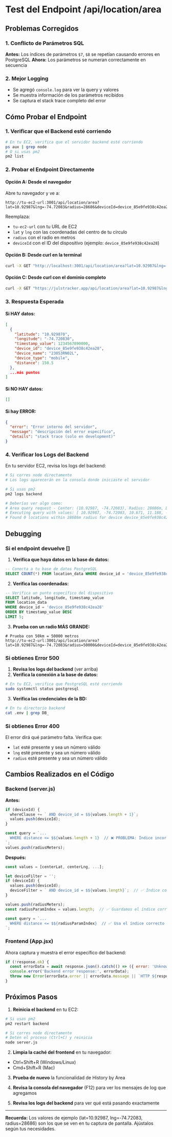 # Test del Endpoint /api/location/area

## Problemas Corregidos

### 1. **Conflicto de Parámetros SQL**
**Antes:** Los índices de parámetros `$7`, `$8` se repetían causando errores en PostgreSQL
**Ahora:** Los parámetros se numeran correctamente en secuencia

### 2. **Mejor Logging**
- Se agregó `console.log` para ver la query y valores
- Se muestra información de los parámetros recibidos
- Se captura el stack trace completo del error

## Cómo Probar el Endpoint

### 1. Verificar que el Backend esté corriendo

```bash
# En tu EC2, verifica que el servidor backend esté corriendo
ps aux | grep node
# O si usas pm2
pm2 list
```

### 2. Probar el Endpoint Directamente

#### Opción A: Desde el navegador
Abre tu navegador y ve a:
```
http://tu-ec2-url:3001/api/location/area?lat=10.92987&lng=-74.72083&radius=28686&deviceId=device_85e9fe938c42ea28
```

Reemplaza:
- `tu-ec2-url` con tu URL de EC2
- `lat` y `lng` con las coordenadas del centro de tu círculo
- `radius` con el radio en metros
- `deviceId` con el ID del dispositivo (ejemplo: `device_85e9fe938c42ea28`)

#### Opción B: Desde curl en la terminal
```bash
curl -X GET "http://localhost:3001/api/location/area?lat=10.92987&lng=-74.72083&radius=28686&deviceId=device_85e9fe938c42ea28"
```

#### Opción C: Desde curl con el dominio completo
```bash
curl -X GET "https://julstracker.app/api/location/area?lat=10.92987&lng=-74.72083&radius=28686&deviceId=device_85e9fe938c42ea28"
```

### 3. Respuesta Esperada

#### Si HAY datos:
```json
[
  {
    "latitude": "10.929870",
    "longitude": "-74.720830",
    "timestamp_value": 1234567890000,
    "device_id": "device_85e9fe938c42ea28",
    "device_name": "23053RN02L",
    "device_type": "mobile",
    "distance": 150.5
  },
  ...más puntos
]
```

#### Si NO HAY datos:
```json
[]
```

#### Si hay ERROR:
```json
{
  "error": "Error interno del servidor",
  "message": "descripción del error específico",
  "details": "stack trace (solo en development)"
}
```

### 4. Verificar los Logs del Backend

En tu servidor EC2, revisa los logs del backend:

```bash
# Si corres node directamente
# Los logs aparecerán en la consola donde iniciaste el servidor

# Si usas pm2
pm2 logs backend

# Deberías ver algo como:
# Area query request - Center: (10.92987, -74.72083), Radius: 28686m, Device: device_85e9fe938c42ea28
# Executing query with values: [ 10.92987, -74.72083, 10.671, 11.188, -74.978, -74.462, 'device_85e9fe938c42ea28', 28686 ]
# Found 0 locations within 28686m radius for device device_85e9fe938c42ea28
```

## Debugging

### Si el endpoint devuelve []

1. **Verifica que haya datos en la base de datos:**
```sql
-- Conecta a tu base de datos PostgreSQL
SELECT COUNT(*) FROM location_data WHERE device_id = 'device_85e9fe938c42ea28';
```

2. **Verifica las coordenadas:**
```sql
-- Verifica un punto específico del dispositivo
SELECT latitude, longitude, timestamp_value 
FROM location_data 
WHERE device_id = 'device_85e9fe938c42ea28' 
ORDER BY timestamp_value DESC 
LIMIT 5;
```

3. **Prueba con un radio MÁS GRANDE:**
```
# Prueba con 50km = 50000 metros
http://tu-ec2-url:3001/api/location/area?lat=10.92987&lng=-74.72083&radius=50000&deviceId=device_85e9fe938c42ea28
```

### Si obtienes Error 500

1. **Revisa los logs del backend** (ver arriba)
2. **Verifica la conexión a la base de datos:**
```bash
# En tu EC2, verifica que PostgreSQL esté corriendo
sudo systemctl status postgresql
```

3. **Verifica las credenciales de la BD:**
```bash
# En tu directorio backend
cat .env | grep DB_
```

### Si obtienes Error 400

El error dirá qué parámetro falta. Verifica que:
- `lat` esté presente y sea un número válido
- `lng` esté presente y sea un número válido
- `radius` esté presente y sea un número válido

## Cambios Realizados en el Código

### Backend (server.js)

**Antes:**
```javascript
if (deviceId) {
  whereClause += ` AND device_id = $${values.length + 1}`;
  values.push(deviceId);
}

const query = `...
  WHERE distance <= $${values.length + 1}  // ❌ PROBLEMA: Índice incorrecto
`;
values.push(radiusMeters);
```

**Después:**
```javascript
const values = [centerLat, centerLng, ...];

let deviceFilter = '';
if (deviceId) {
  values.push(deviceId);
  deviceFilter = ` AND device_id = $${values.length}`;  // ✅ Índice correcto
}

values.push(radiusMeters);
const radiusParamIndex = values.length;  // ✅ Guardamos el índice correcto

const query = `...
  WHERE distance <= $${radiusParamIndex}  // ✅ Usa el índice correcto
`;
```

### Frontend (App.jsx)

Ahora captura y muestra el error específico del backend:

```javascript
if (!response.ok) {
  const errorData = await response.json().catch(() => ({ error: 'Unknown error' }));
  console.error('Backend error response:', errorData);
  throw new Error(errorData.error || errorData.message || `HTTP ${response.status}: Error fetching area history.`);
}
```

## Próximos Pasos

1. **Reinicia el backend** en tu EC2:
```bash
# Si usas pm2
pm2 restart backend

# Si corres node directamente
# Detén el proceso (Ctrl+C) y reinicia
node server.js
```

2. **Limpia la caché del frontend** en tu navegador:
- Ctrl+Shift+R (Windows/Linux)
- Cmd+Shift+R (Mac)

3. **Prueba de nuevo** la funcionalidad de History by Area

4. **Revisa la consola del navegador** (F12) para ver los mensajes de log que agregamos

5. **Revisa los logs del backend** para ver qué está pasando exactamente

---

**Recuerda:** Los valores de ejemplo (lat=10.92987, lng=-74.72083, radius=28686) son los que se ven en tu captura de pantalla. Ajústalos según tus necesidades.
